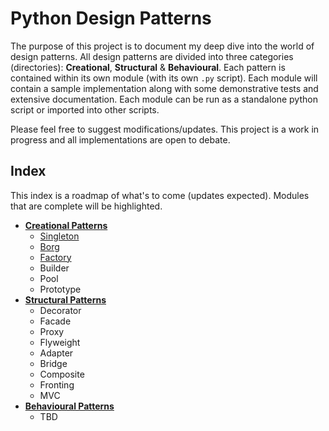 # Python Design Patterns

The purpose of this project is to document my deep dive into the world of design patterns. All design patterns are divided into three categories (directories): **Creational**, **Structural** & **Behavioural**. Each pattern is contained within its own module (with its own `.py` script). Each module will contain a sample implementation along with some demonstrative tests and extensive documentation. Each module can be run as a standalone python script or imported into other scripts.

Please feel free to suggest modifications/updates. This project is a work in progress and all implementations are open to debate.

## Index

This index is a roadmap of what's to come (updates expected). Modules that are complete will be highlighted.

+ [**Creational Patterns**](https://github.com/prateeksan/python-design-patterns/tree/master/creational)
    + [Singleton](https://github.com/prateeksan/python-design-patterns/tree/master/creational/singleton.py)
    + [Borg](https://github.com/prateeksan/python-design-patterns/tree/master/creational/borg.py)
    + [Factory](https://github.com/prateeksan/python-design-patterns/tree/master/creational/factory.py)
    + Builder
    + Pool
    + Prototype
+ [**Structural Patterns**](https://github.com/prateeksan/python-design-patterns/tree/master/structural)
    + Decorator
    + Facade
    + Proxy
    + Flyweight
    + Adapter
    + Bridge
    + Composite
    + Fronting
    + MVC
+ [**Behavioural Patterns**](https://github.com/prateeksan/python-design-patterns/tree/master/behavioural)
    + TBD